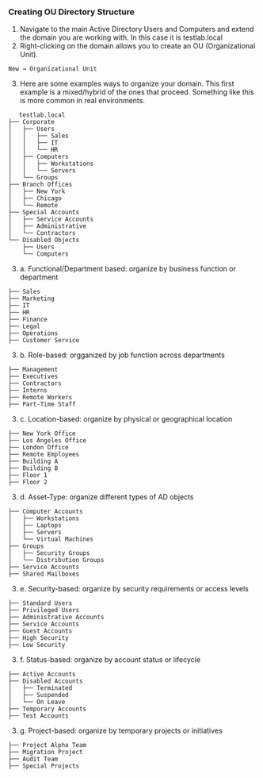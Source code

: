 ### Creating OU Directory Structure
1. Navigate to the main Active Directory Users and Computers and extend the domain you are working with. In this case it is testlab.local
2. Right-clicking on the domain allows you to create an OU (Organizational Unit).  
```
New → Organizational Unit
```
3. Here are some examples ways to organize your domain. This first example is a mixed/hybrid of the ones that proceed. Something like this is more common in real environments.
```
   testlab.local
├── Corporate
│   ├── Users
│   │   ├── Sales
│   │   ├── IT
│   │   └── HR
│   ├── Computers
│   │   ├── Workstations
│   │   └── Servers
│   └── Groups
├── Branch Offices
│   ├── New York
│   ├── Chicago
│   └── Remote
├── Special Accounts
│   ├── Service Accounts
│   ├── Administrative
│   └── Contractors
└── Disabled Objects
    ├── Users
    └── Computers
```
3. a. Functional/Department based: organize by business function or department
```
├── Sales
├── Marketing  
├── IT
├── HR
├── Finance
├── Legal
├── Operations
├── Customer Service
```
3. b. Role-based: orgganized by job function across departments
```
├── Management
├── Executives
├── Contractors
├── Interns
├── Remote Workers
├── Part-Time Staff
```
3. c. Location-based: organize by physical or geographical location
```
├── New York Office
├── Los Angeles Office
├── London Office
├── Remote Employees
├── Building A
├── Building B
├── Floor 1
├── Floor 2
```
3. d. Asset-Type: organize different types of AD objects
```├── User Accounts
├── Computer Accounts
│   ├── Workstations
│   ├── Laptops
│   ├── Servers
│   └── Virtual Machines
├── Groups
│   ├── Security Groups
│   └── Distribution Groups
├── Service Accounts
├── Shared Mailboxes
```
3. e. Security-based: organize by security requirements or access levels
```
├── Standard Users
├── Privileged Users
├── Administrative Accounts
├── Service Accounts
├── Guest Accounts
├── High Security
├── Low Security
```
3. f. Status-based: organize by account status or lifecycle
```
├── Active Accounts
├── Disabled Accounts
│   ├── Terminated
│   ├── Suspended
│   └── On Leave
├── Temporary Accounts
├── Test Accounts
```
3. g. Project-based: organize by temporary projects or initiatives
```
├── Project Alpha Team
├── Migration Project
├── Audit Team
├── Special Projects
```
